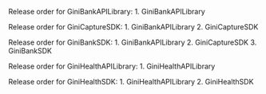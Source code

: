 Release order for GiniBankAPILibrary:
    1. GiniBankAPILibrary
 
Release order for GiniCaptureSDK:
    1. GiniBankAPILibrary
    2. GiniCaptureSDK

Release order for GiniBankSDK:
    1. GiniBankAPILibrary
    2. GiniCaptureSDK 
    3. GiniBankSDK 

Release order for GiniHealthAPILibrary:
    1. GiniHealthAPILibrary 
    
Release order for GiniHealthSDK:
    1. GiniHealthAPILibrary
    2. GiniHealthSDK
